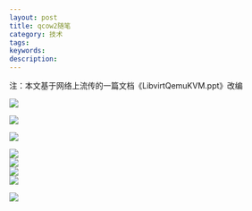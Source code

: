 ```yaml
---
layout: post
title: qcow2随笔
category: 技术
tags: 
keywords: 
description: 
---
```


注：本文基于网络上流传的一篇文档《LibvirtQemuKVM.ppt》改编

![](http://i.imgur.com/xAoTYu7.png)  


![](http://i.imgur.com/cU83pal.png)  

![](http://i.imgur.com/InGhVbh.png)  

![](http://i.imgur.com/hT8c5aJ.png)  
![](http://i.imgur.com/wvpkbhP.png)  
![](http://i.imgur.com/2iqlx2A.png)  
![](http://i.imgur.com/vIzMso3.png)  

![](http://i.imgur.com/cImnD1Y.png)  
